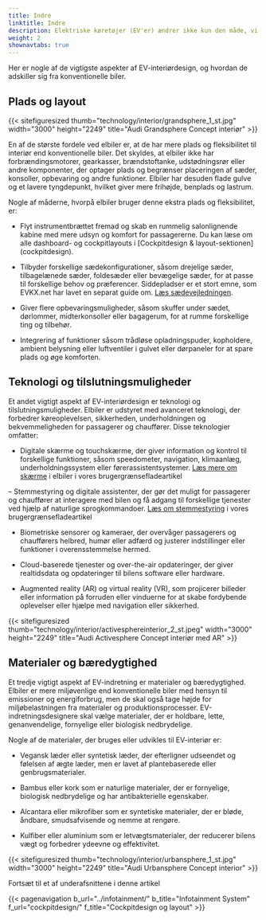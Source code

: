 ```yaml
---
title: Indre
linktitle: Indre
description: Elektriske køretøjer (EV'er) ændrer ikke kun den måde, vi kører på, men også den måde, vi designer bilinteriør på. Elbiler byder på nye muligheder og udfordringer for bilindretningsdesignere, som skal balancere funktionalitet, komfort, æstetik og bæredygtighed.
weight: 2
shownavtabs: true
---
```

<!-- markdownlint-disable MD033 -->
Her er nogle af de vigtigste aspekter af EV-interiørdesign, og hvordan de adskiller sig fra konventionelle biler.

## Plads og layout

{{< sitefiguresized thumb="technology/interior/grandsphere_1_st.jpg" width="3000" height="2249" title="Audi Grandsphere Concept interiør" >}}

En af de største fordele ved elbiler er, at de har mere plads og fleksibilitet til interiør end konventionelle biler. Det skyldes, at elbiler ikke har forbrændingsmotorer, gearkasser, brændstoftanke, udstødningsrør eller andre komponenter, der optager plads og begrænser placeringen af ​​sæder, konsoller, opbevaring og andre funktioner. Elbiler har desuden flade gulve og et lavere tyngdepunkt, hvilket giver mere frihøjde, benplads og lastrum.

Nogle af måderne, hvorpå elbiler bruger denne ekstra plads og fleksibilitet, er:

- Flyt instrumentbrættet fremad og skab en rummelig salonlignende kabine med mere udsyn og komfort for passagererne. Du kan læse om alle dashboard- og cockpitlayouts i [Cockpitdesign & layout-sektionen] (cockpitdesign).

- Tilbyder forskellige sædekonfigurationer, såsom drejelige sæder, tilbagelænede sæder, foldesæder eller bevægelige sæder, for at passe til forskellige behov og præferencer. Siddepladser er et stort emne, som EVKX.net har lavet en separat guide om. [Læs sædevejledningen](../sæder/).

- Giver flere opbevaringsmuligheder, såsom skuffer under sædet, dørlommer, midterkonsoller eller bagagerum, for at rumme forskellige ting og tilbehør.

- Integrering af funktioner såsom trådløse opladningspuder, kopholdere, ambient belysning eller luftventiler i gulvet eller dørpaneler for at spare plads og øge komforten.

## Teknologi og tilslutningsmuligheder

Et andet vigtigt aspekt af EV-interiørdesign er teknologi og tilslutningsmuligheder. Elbiler er udstyret med avanceret teknologi, der forbedrer køreoplevelsen, sikkerheden, underholdningen og bekvemmeligheden for passagerer og chauffører. Disse teknologier omfatter:

- Digitale skærme og touchskærme, der giver information og kontrol til forskellige funktioner, såsom speedometer, navigation, klimaanlæg, underholdningssystem eller førerassistentsystemer. [Læs mere om skærme](../userinterface/screens/) i elbiler i vores brugergrænsefladeartikel

– Stemmestyring og digitale assistenter, der gør det muligt for passagerer og chauffører at interagere med bilen og få adgang til forskellige tjenester ved hjælp af naturlige sprogkommandoer. [Læs om stemmestyring](../userinterface/screens/) i vores brugergrænsefladeartikel

- Biometriske sensorer og kameraer, der overvåger passagerers og chaufførers helbred, humør eller adfærd og justerer indstillinger eller funktioner i overensstemmelse hermed.

- Cloud-baserede tjenester og over-the-air opdateringer, der giver realtidsdata og opdateringer til bilens software eller hardware.

- Augmented reality (AR) og virtual reality (VR), som projicerer billeder eller information på forruden eller vinduerne for at skabe fordybende oplevelser eller hjælpe med navigation eller sikkerhed.

{{< sitefiguresized thumb="technology/interior/activesphereinterior_2_st.jpeg" width="3000" height="2249" title="Audi Activesphere Concept interiør med AR" >}}

## Materialer og bæredygtighed

Et tredje vigtigt aspekt af EV-indretning er materialer og bæredygtighed. Elbiler er mere miljøvenlige end konventionelle biler med hensyn til emissioner og energiforbrug, men de skal også tage højde for miljøbelastningen fra materialer og produktionsprocesser. EV-indretningsdesignere skal vælge materialer, der er holdbare, lette, genanvendelige, fornyelige eller biologisk nedbrydelige.

Nogle af de materialer, der bruges eller udvikles til EV-interiør er:

- Vegansk læder eller syntetisk læder, der efterligner udseendet og følelsen af ​​ægte læder, men er lavet af plantebaserede eller genbrugsmaterialer.

- Bambus eller kork som er naturlige materialer, der er fornyelige, biologisk nedbrydelige og har antibakterielle egenskaber.

- Alcantara eller mikrofiber som er syntetiske materialer, der er bløde, åndbare, smudsafvisende og nemme at rengøre.

- Kulfiber eller aluminium som er letvægtsmaterialer, der reducerer bilens vægt og forbedrer ydeevne og effektivitet.

{{< sitefiguresized thumb="technology/interior/urbansphere_1_st.jpg" width="3000" height="2249" title="Audi Urbansphere Concept interior" >}}

Fortsæt til et af underafsnittene i denne artikel

{{< pagenavigation b_url="../infotainment/" b_title="Infotainment System" f_url="cockpitdesign/" f_title="Cockpitdesign og layout" >}}
